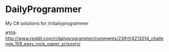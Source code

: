 DailyProgrammer
===============

My C# solutions for /r/dailyprogrammer 


#159: http://www.reddit.com/r/dailyprogrammer/comments/23lfrf/4212014_challenge_159_easy_rock_paper_scissors/